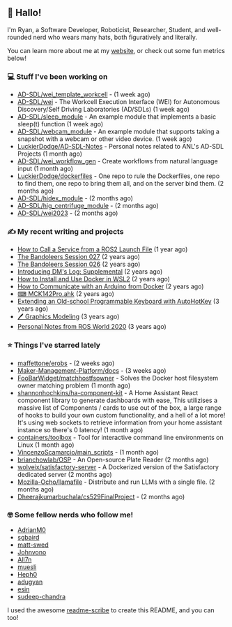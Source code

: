 ## 👋 Hallo!

I'm Ryan, a Software Developer, Roboticist, Researcher, Student, and well-rounded nerd who wears many hats, both figuratively and literally.

You can learn more about me at my [website](https://ryandlewis.dev), or check out some fun metrics below!

### 💻 Stuff I've been working on

- [AD-SDL/wei_template_workcell](https://github.com/AD-SDL/wei_template_workcell) -  (1 week ago)
- [AD-SDL/wei](https://github.com/AD-SDL/wei) - The Workcell Execution Interface (WEI) for Autonomous Discovery/Self Driving Laboratories (AD/SDLs) (1 week ago)
- [AD-SDL/sleep_module](https://github.com/AD-SDL/sleep_module) - An example module that implements a basic sleep(t) function (1 week ago)
- [AD-SDL/webcam_module](https://github.com/AD-SDL/webcam_module) - An example module that supports taking a snapshot with a webcam or other video device. (1 week ago)
- [LuckierDodge/AD-SDL-Notes](https://github.com/LuckierDodge/AD-SDL-Notes) - Personal notes related to ANL&#39;s AD-SDL Projects (1 month ago)
- [AD-SDL/wei_workflow_gen](https://github.com/AD-SDL/wei_workflow_gen) - Create workflows from natural language input (1 month ago)
- [LuckierDodge/dockerfiles](https://github.com/LuckierDodge/dockerfiles) - One repo to rule the Dockerfiles, one repo to find them, one repo to bring them all, and on the server bind them. (2 months ago)
- [AD-SDL/hidex_module](https://github.com/AD-SDL/hidex_module) -  (2 months ago)
- [AD-SDL/hig_centrifuge_module](https://github.com/AD-SDL/hig_centrifuge_module) -  (2 months ago)
- [AD-SDL/wei2023](https://github.com/AD-SDL/wei2023) -  (2 months ago)

### ✍ My recent writing and projects

- [How to Call a Service from a ROS2 Launch File](https://ryandlewis.dev/posts/callserviceinros2launch/) (1 year ago)
- [The Bandoleers Session 027](https://ryandlewis.dev/posts/ttrpg/thebandoleers027/) (2 years ago)
- [The Bandoleers Session 026](https://ryandlewis.dev/posts/ttrpg/thebandoleers026/) (2 years ago)
- [Introducing DM&#39;s Log: Supplemental](https://ryandlewis.dev/posts/ttrpg/introducingdmslog/) (2 years ago)
- [How to Install and Use Docker in WSL2](https://ryandlewis.dev/posts/howtowsldocker/) (2 years ago)
- [How to Communicate with an Arduino from Docker](https://ryandlewis.dev/posts/howtoarduinodocker/) (2 years ago)
- [⌨ MCK142Pro.ahk](https://ryandlewis.dev/projects/mck142pro/) (2 years ago)
- [Extending an Old-school Programmable Keyboard with AutoHotKey](https://ryandlewis.dev/posts/mck142pro/) (3 years ago)
- [🖊 Graphics Modeling](https://ryandlewis.dev/projects/graphics/) (3 years ago)
- [Personal Notes from ROS World 2020](https://ryandlewis.dev/posts/rosworld2020/) (3 years ago)

### ⭐ Things I've starred lately

- [maffettone/erobs](https://github.com/maffettone/erobs) -  (2 weeks ago)
- [Maker-Management-Platform/docs](https://github.com/Maker-Management-Platform/docs) -  (3 weeks ago)
- [FooBarWidget/matchhostfsowner](https://github.com/FooBarWidget/matchhostfsowner) - Solves the Docker host filesystem owner matching problem (1 month ago)
- [shannonhochkins/ha-component-kit](https://github.com/shannonhochkins/ha-component-kit) - A Home Assistant React component library to generate dashboards with ease, This utilizises a massive list of Components / cards to use out of the box, a large range of hooks to build your own custom functionality, and a hell of a lot more! It&#39;s using web sockets to retrieve information from your home assistant instance so there&#39;s 0 latency! (1 month ago)
- [containers/toolbox](https://github.com/containers/toolbox) - Tool for interactive command line environments on Linux (1 month ago)
- [VincenzoScamarcio/main_scripts](https://github.com/VincenzoScamarcio/main_scripts) -  (1 month ago)
- [brianchowlab/OSP](https://github.com/brianchowlab/OSP) - An Open-source Plate Reader  (2 months ago)
- [wolveix/satisfactory-server](https://github.com/wolveix/satisfactory-server) - A Dockerized version of the Satisfactory dedicated server (2 months ago)
- [Mozilla-Ocho/llamafile](https://github.com/Mozilla-Ocho/llamafile) - Distribute and run LLMs with a single file. (2 months ago)
- [Dheerajkumarbuchala/cs529FinalProject](https://github.com/Dheerajkumarbuchala/cs529FinalProject) -  (2 months ago)

### 🤓 Some fellow nerds who follow me!

- [AdrianM0](https://github.com/AdrianM0)
- [sgbaird](https://github.com/sgbaird)
- [matt-swed](https://github.com/matt-swed)
- [Johnvono](https://github.com/Johnvono)
- [All7n](https://github.com/All7n)
- [muesli](https://github.com/muesli)
- [Heph0](https://github.com/Heph0)
- [adugyan](https://github.com/adugyan)
- [esin](https://github.com/esin)
- [sudeep-chandra](https://github.com/sudeep-chandra)

I used the awesome [readme-scribe](https://github.com/muesli/readme-scribe) to create this README, and you can too!
